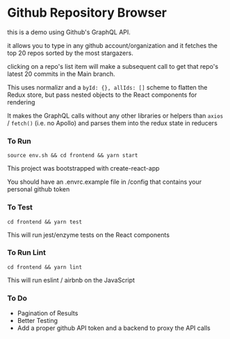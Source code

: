 # Github Repository Browser


this is a demo using Github's GraphQL API.

it allows you to type in any github account/organization and it fetches the top 20 repos sorted by the most stargazers.

clicking on a repo's list item will make a subsequent call to get that repo's latest 20 commits in the Main branch.

This uses normalizr and a `byId: {}, allIds: []` scheme to flatten the Redux store, but pass nested objects to the React components for rendering

It makes the GraphQL calls without any other libraries or helpers than `axios` / `fetch()` (i.e. no Apollo) and parses them into the redux state in reducers

### To Run
`source env.sh && cd frontend && yarn start`

This project was bootstrapped with create-react-app

You should have an .envrc.example file in /config that contains your personal github token

### To Test
`cd frontend && yarn test`

This will run jest/enzyme tests on the React components

### To Run Lint
`cd frontend && yarn lint`

This will run eslint / airbnb on the JavaScript


### To Do
* Pagination of Results
* Better Testing
* Add a proper github API token and a backend to proxy the API calls